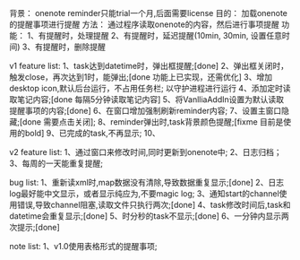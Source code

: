 背景：
	onenote reminder只能trial一个月,后面需要license
目的：
	加载onenote的提醒事项进行提醒
方法：
	通过程序读取onenote的内容，然后进行事项提醒
功能：
	1、有提醒时，处理提醒
	2、有提醒时，延迟提醒(10min, 30min, 设置任意时间)
	3、有提醒时，删除提醒
	
	
v1 feature list:
1、task达到datetime时，弹出框提醒;[done]
2、弹出框关闭时，触发close，再次达到1时，能弹出;[done 功能上已实现，还需优化]
3、增加desktop icon,默认后台运行，不占用任务栏;
   以守护进程进行运行
4、添加定时读取笔记内容;[done 每隔5分钟读取笔记内容]
5、将VanlliaAddIn设置为默认读取提醒事项的内容;[done]
6、在窗口增加强制刷新reminder内容;
7、设置主窗口隐藏;[done 需要点击关闭];
8、reminder弹出时,task背景颜色提醒;[fixme 目前是使用的bold]
9、已完成的task,不再显示;
10、

v2 feature list:
1、通过窗口来修改时间,同时更新到onenote中;
2、日志归档；
3、每周的一天能重复提醒;

bug list:
1、重新读xml时,map数据没有清除,导致数据重复显示;[done]
2、日志log最好能中文显示，或者显示纯应为,不要magic log;
3、通知start的channel使用错误,导致channel阻塞,读取文件只执行两次;[done]
4、task修改时间后,task和datetime会重复显示;[done]
5、时分秒的task不显示;[done]
6、一分钟内显示两次提示;[done]

note list:
1、v1.0使用表格形式的提醒事项;